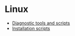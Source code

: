 # Linux

- [Diagnostic tools and scripts](diagnostic/README.md)
- [Installation scripts](installation/README.md)
